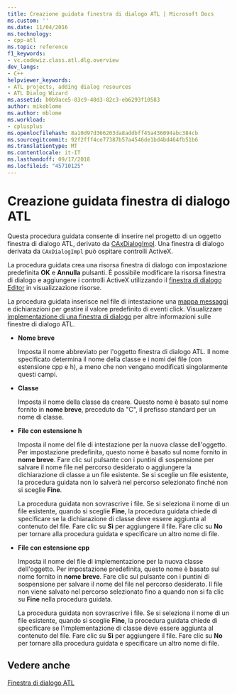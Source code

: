 ```yaml
---
title: Creazione guidata finestra di dialogo ATL | Microsoft Docs
ms.custom: ''
ms.date: 11/04/2016
ms.technology:
- cpp-atl
ms.topic: reference
f1_keywords:
- vc.codewiz.class.atl.dlg.overview
dev_langs:
- C++
helpviewer_keywords:
- ATL projects, adding dialog resources
- ATL Dialog Wizard
ms.assetid: b0b9ace5-83c9-40d3-82c3-eb6293f10583
author: mikeblome
ms.author: mblome
ms.workload:
- cplusplus
ms.openlocfilehash: 8a10d97d366203da8addbff45a436094abc384cb
ms.sourcegitcommit: 92f2fff4ce77387b57a4546de1bd4bd464fb51b6
ms.translationtype: MT
ms.contentlocale: it-IT
ms.lasthandoff: 09/17/2018
ms.locfileid: "45710125"
---
```

# <a name="atl-dialog-wizard"></a>Creazione guidata finestra di dialogo ATL

Questa procedura guidata consente di inserire nel progetto di un oggetto finestra di dialogo ATL, derivato da [CAxDialogImpl](../../atl/reference/caxdialogimpl-class.md). Una finestra di dialogo derivata da `CAxDialogImpl` può ospitare controlli ActiveX.

La procedura guidata crea una risorsa finestra di dialogo con impostazione predefinita **OK** e **Annulla** pulsanti. È possibile modificare la risorsa finestra di dialogo e aggiungere i controlli ActiveX utilizzando il [finestra di dialogo Editor](../../windows/dialog-editor.md) in visualizzazione risorse.

La procedura guidata inserisce nel file di intestazione una [mappa messaggi](../../atl/message-maps-atl.md) e dichiarazioni per gestire il valore predefinito di eventi click. Visualizzare [implementazione di una finestra di dialogo](../../atl/implementing-a-dialog-box.md) per altre informazioni sulle finestre di dialogo ATL.

- **Nome breve**

   Imposta il nome abbreviato per l'oggetto finestra di dialogo ATL. Il nome specificato determina il nome della classe e i nomi dei file (con estensione cpp e h), a meno che non vengano modificati singolarmente questi campi.

- **Classe**

   Imposta il nome della classe da creare. Questo nome è basato sul nome fornito in **nome breve**, preceduto da "C", il prefisso standard per un nome di classe.

- **File con estensione h**

   Imposta il nome del file di intestazione per la nuova classe dell'oggetto. Per impostazione predefinita, questo nome è basato sul nome fornito in **nome breve**. Fare clic sul pulsante con i puntini di sospensione per salvare il nome file nel percorso desiderato o aggiungere la dichiarazione di classe a un file esistente. Se si sceglie un file esistente, la procedura guidata non lo salverà nel percorso selezionato finché non si sceglie **Fine**.

   La procedura guidata non sovrascrive i file. Se si seleziona il nome di un file esistente, quando si sceglie **Fine**, la procedura guidata chiede di specificare se la dichiarazione di classe deve essere aggiunta al contenuto del file. Fare clic su **Sì** per aggiungere il file. Fare clic su **No** per tornare alla procedura guidata e specificare un altro nome di file.

- **File con estensione cpp**

   Imposta il nome del file di implementazione per la nuova classe dell'oggetto. Per impostazione predefinita, questo nome è basato sul nome fornito in **nome breve**. Fare clic sul pulsante con i puntini di sospensione per salvare il nome del file nel percorso desiderato. Il file non viene salvato nel percorso selezionato fino a quando non si fa clic su **Fine** nella procedura guidata.

   La procedura guidata non sovrascrive i file. Se si seleziona il nome di un file esistente, quando si sceglie **Fine**, la procedura guidata chiede di specificare se l'implementazione di classe deve essere aggiunta al contenuto del file. Fare clic su **Sì** per aggiungere il file. Fare clic su **No** per tornare alla procedura guidata e specificare un altro nome di file.

## <a name="see-also"></a>Vedere anche

[Finestra di dialogo ATL](../../atl/reference/adding-an-atl-dialog-box.md)

